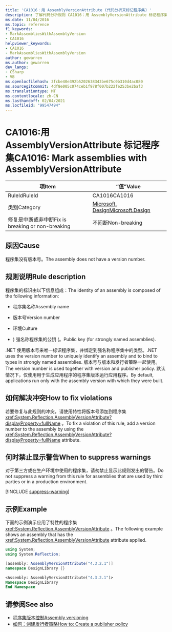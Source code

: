 ```yaml
---
title: 'CA1016：用 AssemblyVersionAttribute (代码分析来标记程序集) '
description: 了解代码分析规则 CA1016：用 AssemblyVersionAttribute 标记程序集
ms.date: 11/04/2016
ms.topic: reference
f1_keywords:
- MarkAssembliesWithAssemblyVersion
- CA1016
helpviewer_keywords:
- CA1016
- MarkAssembliesWithAssemblyVersion
author: gewarren
ms.author: gewarren
dev_langs:
- CSharp
- VB
ms.openlocfilehash: 3fcbe40e392b5202638343be675c0b310d4ac080
ms.sourcegitcommit: 4df8e005c074ceb1f978f007b222fe253be2baf3
ms.translationtype: MT
ms.contentlocale: zh-CN
ms.lasthandoff: 02/04/2021
ms.locfileid: "99547494"
---
```

# <a name="ca1016-mark-assemblies-with-assemblyversionattribute"></a><span data-ttu-id="14d7c-103">CA1016:用 AssemblyVersionAttribute 标记程序集</span><span class="sxs-lookup"><span data-stu-id="14d7c-103">CA1016: Mark assemblies with AssemblyVersionAttribute</span></span>

| <span data-ttu-id="14d7c-104">项</span><span class="sxs-lookup"><span data-stu-id="14d7c-104">Item</span></span>                                     | <span data-ttu-id="14d7c-105">“值”</span><span class="sxs-lookup"><span data-stu-id="14d7c-105">Value</span></span>            |
|------------------------------------------|------------------|
| <span data-ttu-id="14d7c-106">RuleId</span><span class="sxs-lookup"><span data-stu-id="14d7c-106">RuleId</span></span>                                   | <span data-ttu-id="14d7c-107">CA1016</span><span class="sxs-lookup"><span data-stu-id="14d7c-107">CA1016</span></span>           |
| <span data-ttu-id="14d7c-108">类别</span><span class="sxs-lookup"><span data-stu-id="14d7c-108">Category</span></span>                                 | [<span data-ttu-id="14d7c-109">Microsoft. Design</span><span class="sxs-lookup"><span data-stu-id="14d7c-109">Microsoft.Design</span></span>](design-warnings.md) |
| <span data-ttu-id="14d7c-110">修复是中断或非中断</span><span class="sxs-lookup"><span data-stu-id="14d7c-110">Fix is breaking or non-breaking</span></span> | <span data-ttu-id="14d7c-111">不间断</span><span class="sxs-lookup"><span data-stu-id="14d7c-111">Non-breaking</span></span>     |

## <a name="cause"></a><span data-ttu-id="14d7c-112">原因</span><span class="sxs-lookup"><span data-stu-id="14d7c-112">Cause</span></span>

<span data-ttu-id="14d7c-113">程序集没有版本号。</span><span class="sxs-lookup"><span data-stu-id="14d7c-113">The assembly does not have a version number.</span></span>

## <a name="rule-description"></a><span data-ttu-id="14d7c-114">规则说明</span><span class="sxs-lookup"><span data-stu-id="14d7c-114">Rule description</span></span>

<span data-ttu-id="14d7c-115">程序集的标识由以下信息组成：</span><span class="sxs-lookup"><span data-stu-id="14d7c-115">The identity of an assembly is composed of the following information:</span></span>

- <span data-ttu-id="14d7c-116">程序集名称</span><span class="sxs-lookup"><span data-stu-id="14d7c-116">Assembly name</span></span>

- <span data-ttu-id="14d7c-117">版本号</span><span class="sxs-lookup"><span data-stu-id="14d7c-117">Version number</span></span>

- <span data-ttu-id="14d7c-118">环境</span><span class="sxs-lookup"><span data-stu-id="14d7c-118">Culture</span></span>

- <span data-ttu-id="14d7c-119">) 强名称程序集的公钥 (。</span><span class="sxs-lookup"><span data-stu-id="14d7c-119">Public key (for strongly named assemblies).</span></span>

<span data-ttu-id="14d7c-120">.NET 使用版本号来唯一标识程序集，并绑定到强名称程序集中的类型。</span><span class="sxs-lookup"><span data-stu-id="14d7c-120">.NET uses the version number to uniquely identify an assembly and to bind to types in strongly named assemblies.</span></span> <span data-ttu-id="14d7c-121">版本号与版本和发行者策略一起使用。</span><span class="sxs-lookup"><span data-stu-id="14d7c-121">The version number is used together with version and publisher policy.</span></span> <span data-ttu-id="14d7c-122">默认情况下，仅使用用于生成应用程序的程序集版本运行应用程序。</span><span class="sxs-lookup"><span data-stu-id="14d7c-122">By default, applications run only with the assembly version with which they were built.</span></span>

## <a name="how-to-fix-violations"></a><span data-ttu-id="14d7c-123">如何解决冲突</span><span class="sxs-lookup"><span data-stu-id="14d7c-123">How to fix violations</span></span>

<span data-ttu-id="14d7c-124">若要修复与此规则的冲突，请使用特性将版本号添加到程序集 <xref:System.Reflection.AssemblyVersionAttribute?displayProperty=fullName> 。</span><span class="sxs-lookup"><span data-stu-id="14d7c-124">To fix a violation of this rule, add a version number to the assembly by using the <xref:System.Reflection.AssemblyVersionAttribute?displayProperty=fullName> attribute.</span></span>

## <a name="when-to-suppress-warnings"></a><span data-ttu-id="14d7c-125">何时禁止显示警告</span><span class="sxs-lookup"><span data-stu-id="14d7c-125">When to suppress warnings</span></span>

<span data-ttu-id="14d7c-126">对于第三方或在生产环境中使用的程序集，请勿禁止显示此规则发出的警告。</span><span class="sxs-lookup"><span data-stu-id="14d7c-126">Do not suppress a warning from this rule for assemblies that are used by third parties or in a production environment.</span></span>

[!INCLUDE [suppress-warning](../../../../includes/code-analysis/suppress-warning.md)]

## <a name="example"></a><span data-ttu-id="14d7c-127">示例</span><span class="sxs-lookup"><span data-stu-id="14d7c-127">Example</span></span>

<span data-ttu-id="14d7c-128">下面的示例演示应用了特性的程序集 <xref:System.Reflection.AssemblyVersionAttribute> 。</span><span class="sxs-lookup"><span data-stu-id="14d7c-128">The following example shows an assembly that has the <xref:System.Reflection.AssemblyVersionAttribute> attribute applied.</span></span>

```csharp
using System;
using System.Reflection;

[assembly: AssemblyVersionAttribute("4.3.2.1")]
namespace DesignLibrary {}
```

```vb
<Assembly: AssemblyVersionAttribute("4.3.2.1")>
Namespace DesignLibrary
End Namespace
```

## <a name="see-also"></a><span data-ttu-id="14d7c-129">请参阅</span><span class="sxs-lookup"><span data-stu-id="14d7c-129">See also</span></span>

- [<span data-ttu-id="14d7c-130">程序集版本控制</span><span class="sxs-lookup"><span data-stu-id="14d7c-130">Assembly versioning</span></span>](../../../standard/assembly/versioning.md)
- [<span data-ttu-id="14d7c-131">如何：创建发行者策略</span><span class="sxs-lookup"><span data-stu-id="14d7c-131">How to: Create a publisher policy</span></span>](../../../framework/configure-apps/how-to-create-a-publisher-policy.md)
